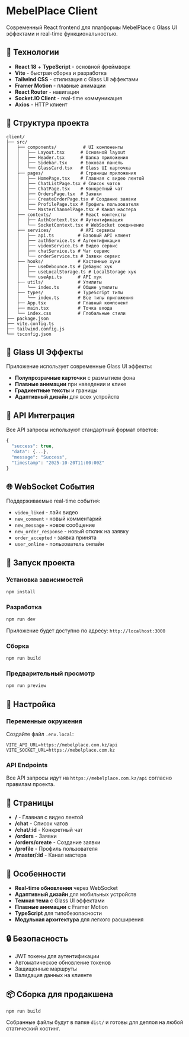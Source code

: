 # MebelPlace Client

Современный React frontend для платформы MebelPlace с Glass UI эффектами и real-time функциональностью.

## 🚀 Технологии

- **React 18** + **TypeScript** - основной фреймворк
- **Vite** - быстрая сборка и разработка
- **Tailwind CSS** - стилизация с Glass UI эффектами
- **Framer Motion** - плавные анимации
- **React Router** - навигация
- **Socket.IO Client** - real-time коммуникация
- **Axios** - HTTP клиент

## 📁 Структура проекта

```
client/
├── src/
│   ├── components/          # UI компоненты
│   │   ├── Layout.tsx      # Основной layout
│   │   ├── Header.tsx      # Шапка приложения
│   │   ├── Sidebar.tsx     # Боковая панель
│   │   └── GlassCard.tsx   # Glass UI карточка
│   ├── pages/              # Страницы приложения
│   │   ├── HomePage.tsx    # Главная с видео лентой
│   │   ├── ChatListPage.tsx # Список чатов
│   │   ├── ChatPage.tsx    # Конкретный чат
│   │   ├── OrdersPage.tsx  # Заявки
│   │   ├── CreateOrderPage.tsx # Создание заявки
│   │   ├── ProfilePage.tsx # Профиль пользователя
│   │   └── MasterChannelPage.tsx # Канал мастера
│   ├── contexts/           # React контексты
│   │   ├── AuthContext.tsx # Аутентификация
│   │   └── SocketContext.tsx # WebSocket соединение
│   ├── services/           # API сервисы
│   │   ├── api.ts         # Базовый API клиент
│   │   ├── authService.ts # Аутентификация
│   │   ├── videoService.ts # Видео сервис
│   │   ├── chatService.ts # Чат сервис
│   │   └── orderService.ts # Заявки сервис
│   ├── hooks/             # Кастомные хуки
│   │   ├── useDebounce.ts # Дебаунс хук
│   │   ├── useLocalStorage.ts # LocalStorage хук
│   │   └── useApi.ts      # API хук
│   ├── utils/             # Утилиты
│   │   └── index.ts       # Общие утилиты
│   ├── types/             # TypeScript типы
│   │   └── index.ts       # Все типы приложения
│   ├── App.tsx            # Главный компонент
│   ├── main.tsx           # Точка входа
│   └── index.css          # Глобальные стили
├── package.json
├── vite.config.ts
├── tailwind.config.js
└── tsconfig.json
```

## 🎨 Glass UI Эффекты

Приложение использует современные Glass UI эффекты:

- **Полупрозрачные карточки** с размытием фона
- **Плавные анимации** при наведении и клике
- **Градиентные тексты** и границы
- **Адаптивный дизайн** для всех устройств

## 🔌 API Интеграция

Все API запросы используют стандартный формат ответов:

```typescript
{
  "success": true,
  "data": {...},
  "message": "Success",
  "timestamp": "2025-10-20T11:00:00Z"
}
```

## 🌐 WebSocket События

Поддерживаемые real-time события:

- `video_liked` - лайк видео
- `new_comment` - новый комментарий
- `new_message` - новое сообщение
- `new_order_response` - новый отклик на заявку
- `order_accepted` - заявка принята
- `user_online` - пользователь онлайн

## 🚀 Запуск проекта

### Установка зависимостей

```bash
npm install
```

### Разработка

```bash
npm run dev
```

Приложение будет доступно по адресу: `http://localhost:3000`

### Сборка

```bash
npm run build
```

### Предварительный просмотр

```bash
npm run preview
```

## 🔧 Настройка

### Переменные окружения

Создайте файл `.env.local`:

```env
VITE_API_URL=https://mebelplace.com.kz/api
VITE_SOCKET_URL=https://mebelplace.com.kz
```

### API Endpoints

Все API запросы идут на `https://mebelplace.com.kz/api` согласно правилам проекта.

## 📱 Страницы

- **/** - Главная с видео лентой
- **/chat** - Список чатов
- **/chat/:id** - Конкретный чат
- **/orders** - Заявки
- **/orders/create** - Создание заявки
- **/profile** - Профиль пользователя
- **/master/:id** - Канал мастера

## 🎯 Особенности

- **Real-time обновления** через WebSocket
- **Адаптивный дизайн** для мобильных устройств
- **Темная тема** с Glass UI эффектами
- **Плавные анимации** с Framer Motion
- **TypeScript** для типобезопасности
- **Модульная архитектура** для легкого расширения

## 🔒 Безопасность

- JWT токены для аутентификации
- Автоматическое обновление токенов
- Защищенные маршруты
- Валидация данных на клиенте

## 📦 Сборка для продакшена

```bash
npm run build
```

Собранные файлы будут в папке `dist/` и готовы для деплоя на любой статический хостинг.
